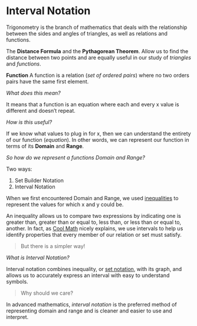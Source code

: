 # Interval Notation

Trigonometry is the branch of mathematics that deals with the relationship between the sides and angles of triangles, as well as relations and functions.

The **Distance Formula** and the **Pythagorean Theorem**. Allow us to find the distance between two points and are equally useful in our study of *triangles* and *functions*.

**Function**
A function is a relation (*set of ordered pairs*) where no two orders pairs have the same first element.

*What does this mean?*

It means that a function is an equation where each and every x value is different and doesn’t repeat.

*How is this useful?*

If we know what values to plug in for x, then we can understand the entirety of our function (*equation*). In other words, we can represent our function in terms of its **Domain** and **Range**.

*So how do we represent a functions Domain and Range?*

Two ways:

1. Set Builder Notation
2. Interval Notation
   
When we first encountered Domain and Range, we used [inequalities]() to represent the values for which x and y could be.

An inequality allows us to compare two expressions by indicating one is greater than, greater than or equal to, less than, or less than or equal to, another. In fact, as [Cool Math](https://www.coolmath.com/algebra/07-solving-inequalities/03-interval-notation-01) nicely explains, we use intervals to help us identify properties that every member of our relation or set must satisfy.

> But there is a simpler way!

*What is Interval Notation?*

Interval notation combines inequality, or [set notation](), with its graph, and allows us to accurately express an interval with easy to understand symbols.

> Why should we care?

In advanced mathematics, *interval notation* is the preferred method of representing domain and range and is cleaner and easier to use and interpret.